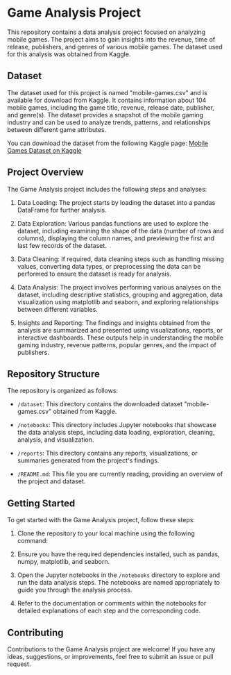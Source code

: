 # Game Analysis Project

This repository contains a data analysis project focused on analyzing mobile games. The project aims to gain insights into the revenue, time of release, publishers, and genres of various mobile games. The dataset used for this analysis was obtained from Kaggle.

## Dataset

The dataset used for this project is named "mobile-games.csv" and is available for download from Kaggle. It contains information about 104 mobile games, including the game title, revenue, release date, publisher, and genre(s). The dataset provides a snapshot of the mobile gaming industry and can be used to analyze trends, patterns, and relationships between different game attributes.

You can download the dataset from the following Kaggle page:
[Mobile Games Dataset on Kaggle](https://www.kaggle.com/dataset/mobile-games)

## Project Overview

The Game Analysis project includes the following steps and analyses:

1. Data Loading: The project starts by loading the dataset into a pandas DataFrame for further analysis.

2. Data Exploration: Various pandas functions are used to explore the dataset, including examining the shape of the data (number of rows and columns), displaying the column names, and previewing the first and last few records of the dataset.

3. Data Cleaning: If required, data cleaning steps such as handling missing values, converting data types, or preprocessing the data can be performed to ensure the dataset is ready for analysis.

4. Data Analysis: The project involves performing various analyses on the dataset, including descriptive statistics, grouping and aggregation, data visualization using matplotlib and seaborn, and exploring relationships between different variables.

5. Insights and Reporting: The findings and insights obtained from the analysis are summarized and presented using visualizations, reports, or interactive dashboards. These outputs help in understanding the mobile gaming industry, revenue patterns, popular genres, and the impact of publishers.

## Repository Structure

The repository is organized as follows:

- `/dataset`: This directory contains the downloaded dataset "mobile-games.csv" obtained from Kaggle.

- `/notebooks`: This directory includes Jupyter notebooks that showcase the data analysis steps, including data loading, exploration, cleaning, analysis, and visualization.

- `/reports`: This directory contains any reports, visualizations, or summaries generated from the project's findings.

- `/README.md`: This file you are currently reading, providing an overview of the project and dataset.

## Getting Started

To get started with the Game Analysis project, follow these steps:

1. Clone the repository to your local machine using the following command:
  
2. Ensure you have the required dependencies installed, such as pandas, numpy, matplotlib, and seaborn.

3. Open the Jupyter notebooks in the `/notebooks` directory to explore and run the data analysis steps. The notebooks are named appropriately to guide you through the analysis process.

4. Refer to the documentation or comments within the notebooks for detailed explanations of each step and the corresponding code.

## Contributing

Contributions to the Game Analysis project are welcome! If you have any ideas, suggestions, or improvements, feel free to submit an issue or pull request.



